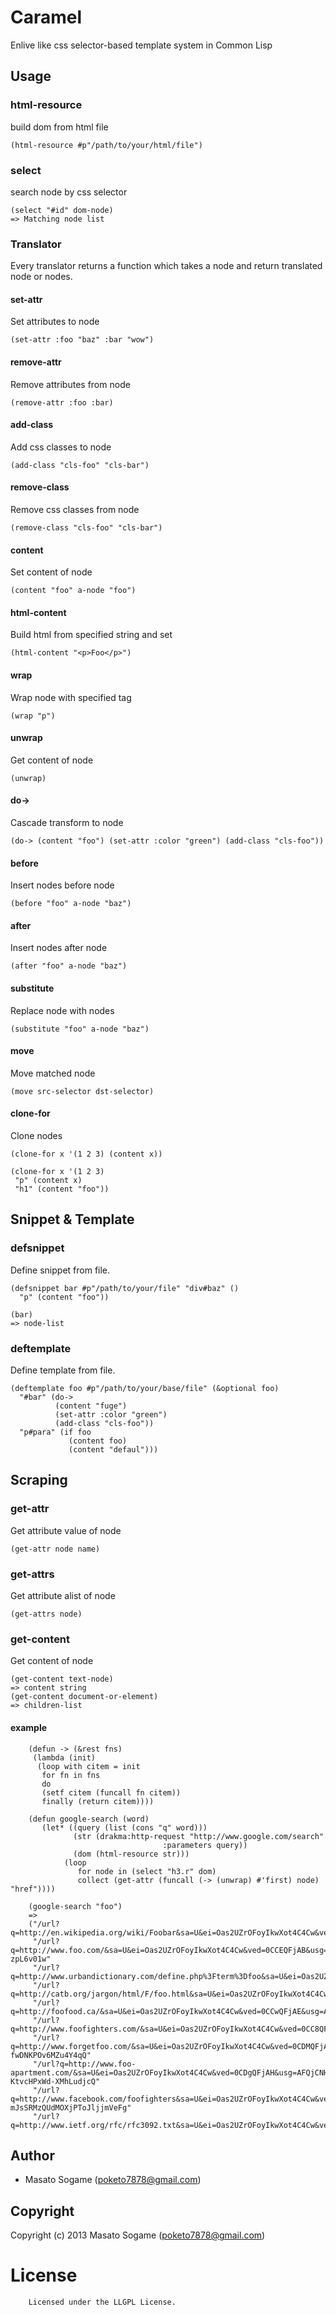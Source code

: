 # Caramel

Enlive like css selector-based template system in Common Lisp

## Usage

### html-resource

build dom from html file

    (html-resource #p"/path/to/your/html/file")

### select

search node by css selector

    (select "#id" dom-node)
    => Matching node list 

### Translator

Every translator returns a function 
which takes a node and return translated node or nodes.

#### set-attr

Set attributes to node

    (set-attr :foo "baz" :bar "wow")

#### remove-attr

Remove attributes from node

    (remove-attr :foo :bar)


#### add-class

Add css classes to node

    (add-class "cls-foo" "cls-bar")

#### remove-class

Remove css classes from node

    (remove-class "cls-foo" "cls-bar")


#### content

Set content of node

    (content "foo" a-node "foo")

#### html-content

Build html from specified string and set

    (html-content "<p>Foo</p>")


#### wrap

Wrap node with specified tag

    (wrap "p")

#### unwrap

Get content of node

    (unwrap)

#### do->

Cascade transform to node

    (do-> (content "foo") (set-attr :color "green") (add-class "cls-foo"))

#### before

Insert nodes before node
    
    (before "foo" a-node "baz")

#### after

Insert nodes after node

    (after "foo" a-node "baz")

#### substitute
    
Replace node with nodes

    (substitute "foo" a-node "baz")

#### move

Move matched node

    (move src-selector dst-selector)

#### clone-for

Clone nodes

    (clone-for x '(1 2 3) (content x))
    
    (clone-for x '(1 2 3)
     "p" (content x)
     "h1" (content "foo"))

## Snippet & Template 

### defsnippet

Define snippet from file.

    (defsnippet bar #p"/path/to/your/file" "div#baz" ()
      "p" (content "foo"))

    (bar)
    => node-list
      
### deftemplate

Define template from file.

    (deftemplate foo #p"/path/to/your/base/file" (&optional foo)
      "#bar" (do-> 
              (content "fuge") 
              (set-attr :color "green") 
              (add-class "cls-foo"))
      "p#para" (if foo
                 (content foo)
                 (content "defaul")))

## Scraping

### get-attr

Get attribute value of node

    (get-attr node name)

### get-attrs

Get attribute alist of node

    (get-attrs node)

### get-content

Get content of node

    (get-content text-node)
    => content string
    (get-content document-or-element)
    => children-list

#### example

        (defun -> (&rest fns)
         (lambda (init)
          (loop with citem = init
           for fn in fns
           do
           (setf citem (funcall fn citem))
           finally (return citem))))

        (defun google-search (word)
           (let* ((query (list (cons "q" word)))
                  (str (drakma:http-request "http://www.google.com/search"
                                      :parameters query))
                  (dom (html-resource str)))
                (loop 
                   for node in (select "h3.r" dom)
                   collect (get-attr (funcall (-> (unwrap) #'first) node) "href"))))

        (google-search "foo")
        =>
        ("/url?q=http://en.wikipedia.org/wiki/Foobar&sa=U&ei=Oas2UZrOFoyIkwXot4C4Cw&ved=0CBgQFjAA&usg=AFQjCNENNqcYY0yw8Y9RKmzildDpcRlcSg"
         "/url?q=http://www.foo.com/&sa=U&ei=Oas2UZrOFoyIkwXot4C4Cw&ved=0CCEQFjAB&usg=AFQjCNEi6s8gBpsT6sK5Em5Rq-zpL6v01w"
         "/url?q=http://www.urbandictionary.com/define.php%3Fterm%3Dfoo&sa=U&ei=Oas2UZrOFoyIkwXot4C4Cw&ved=0CCUQFjAC&usg=AFQjCNFC3xe17h6LLn86ZXUtY4CXfCcOwQ"
         "/url?q=http://catb.org/jargon/html/F/foo.html&sa=U&ei=Oas2UZrOFoyIkwXot4C4Cw&ved=0CCkQFjAD&usg=AFQjCNFmr2ssHlV9Sjrrq833Rz8TjsDSFQ"
         "/url?q=http://foofood.ca/&sa=U&ei=Oas2UZrOFoyIkwXot4C4Cw&ved=0CCwQFjAE&usg=AFQjCNFVHsem3EcurfHqsByEIR70wJ0vNA"
         "/url?q=http://www.foofighters.com/&sa=U&ei=Oas2UZrOFoyIkwXot4C4Cw&ved=0CC8QFjAF&usg=AFQjCNFgY5a73m8zvOltlo1SeHm3h0asUw"
         "/url?q=http://www.forgetfoo.com/&sa=U&ei=Oas2UZrOFoyIkwXot4C4Cw&ved=0CDMQFjAG&usg=AFQjCNFHZEG0pjLC-fwDNKPOv6MZu4Y4qQ"
         "/url?q=http://www.foo-apartment.com/&sa=U&ei=Oas2UZrOFoyIkwXot4C4Cw&ved=0CDgQFjAH&usg=AFQjCNHkIFr_2j-KtvcHPxWd-XMhLudjcQ"
         "/url?q=http://www.facebook.com/foofighters&sa=U&ei=Oas2UZrOFoyIkwXot4C4Cw&ved=0CDwQFjAI&usg=AFQjCNE-mJsSRMzQUdMOXjPToJljjmVeFg"
         "/url?q=http://www.ietf.org/rfc/rfc3092.txt&sa=U&ei=Oas2UZrOFoyIkwXot4C4Cw&ved=0CEAQFjAJ&usg=AFQjCNFYfQd6aQqdZy9M5W4lzgTkosaniA")


## Author

* Masato Sogame (poketo7878@gmail.com)

## Copyright

Copyright (c) 2013 Masato Sogame (poketo7878@gmail.com)

# License

        Licensed under the LLGPL License.


